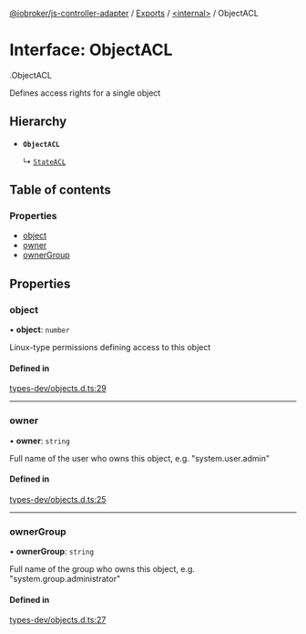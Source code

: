 [@iobroker/js-controller-adapter](../README.md) / [Exports](../modules.md) / [<internal\>](../modules/internal_.md) / ObjectACL

# Interface: ObjectACL

[<internal>](../modules/internal_.md).ObjectACL

Defines access rights for a single object

## Hierarchy

- **`ObjectACL`**

  ↳ [`StateACL`](internal_.StateACL.md)

## Table of contents

### Properties

- [object](internal_.ObjectACL.md#object)
- [owner](internal_.ObjectACL.md#owner)
- [ownerGroup](internal_.ObjectACL.md#ownergroup)

## Properties

### object

• **object**: `number`

Linux-type permissions defining access to this object

#### Defined in

[types-dev/objects.d.ts:29](https://github.com/ioBroker/ioBroker.js-controller/blob/548ee4ea/packages/types-dev/objects.d.ts#L29)

___

### owner

• **owner**: `string`

Full name of the user who owns this object, e.g. "system.user.admin"

#### Defined in

[types-dev/objects.d.ts:25](https://github.com/ioBroker/ioBroker.js-controller/blob/548ee4ea/packages/types-dev/objects.d.ts#L25)

___

### ownerGroup

• **ownerGroup**: `string`

Full name of the group who owns this object, e.g. "system.group.administrator"

#### Defined in

[types-dev/objects.d.ts:27](https://github.com/ioBroker/ioBroker.js-controller/blob/548ee4ea/packages/types-dev/objects.d.ts#L27)
